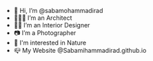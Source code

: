 - 👋 Hi, I’m @sabamohammadirad
- 👷🏽‍♀️ I’m an Architect 
- 👩🏽 I’m an Interior Designer 
- 📷 I’m a Photographer
- 🍃 I'm interested in Nature 
- 📪 My Website @Sabamihammadirad.github.io
<!---
sabamohammadirad/sabamohammadirad is a ✨ special ✨ repository because its `README.md` (this file) appears on your GitHub profile.
You can click the Preview link to take a look at your changes.
--->
